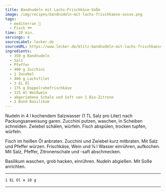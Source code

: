 ```yaml
---
title: Bandnudeln mit Lachs-Frischkäse-Soße
image: /img/recipes/bandnudeln-mit-lachs-frischkaese-sosse.png
tags:
  - mediterran 🌊
  - Fisch 🐟
time: 20 min.
servings: 4
sourceLabel: lecker.de
sourceURL: https://www.lecker.de/blitz-bandnudeln-mit-lachs-frischkaese-sosse-4980.html
ingredients:
  - 350 g Bandnudeln 
  - Salz
  - Pfeffer 
  - 400 g Zucchini 
  - 1 Zwiebel 
  - 400 g Lachsfilet 
  - 2 EL Öl 
  - 175 g Doppelrahmfrischkäse 
  - 125 ml Weißwein 
  - abgeriebene Schale und Saft von 1 Bio-Zitrone 
  - 1 Bund Basilikum 
---
```


Nudeln in 4 l kochendem Salzwasser (1 TL Salz pro Liter) nach Packungsanweisung garen. 
Zucchini putzen, waschen, in Scheiben schneiden. Zwiebel schälen, würfeln. 
Fisch abspülen, trocken tupfen, würfeln. 

Fisch im heißen Öl anbraten. Zucchini und Zwiebel kurz mitbraten. 
Mit Salz und Pfeffer würzen. Frischkäse, Wein und 1⁄8 l Wasser einrühren, aufkochen. 
Mit Salz, Pfeffer, Zitronenschale und -saft abschmecken.

Basilikum waschen, grob hacken, einrühren. Nudeln abgießen. Mit Soße anrichten. 

***
    1 EL Öl ≅ 10 g
***
